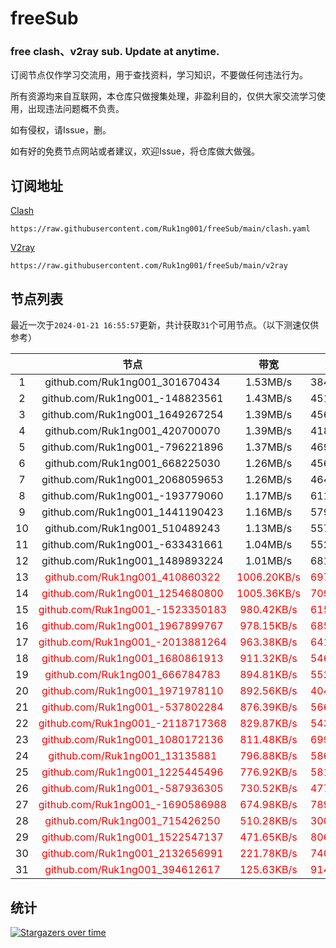 # freeSub
### free clash、v2ray sub. Update at anytime.

订阅节点仅作学习交流用，用于查找资料，学习知识，不要做任何违法行为。

所有资源均来自互联网，本仓库只做搜集处理，非盈利目的，仅供大家交流学习使用，出现违法问题概不负责。

如有侵权，请Issue，删。

如有好的免费节点网站或者建议，欢迎Issue，将仓库做大做强。

## 订阅地址
[Clash](https://raw.githubusercontent.com/Ruk1ng001/freeSub/main/clash.yaml)
```
https://raw.githubusercontent.com/Ruk1ng001/freeSub/main/clash.yaml
```
[V2ray](https://raw.githubusercontent.com/Ruk1ng001/freeSub/main/v2ray)
```
https://raw.githubusercontent.com/Ruk1ng001/freeSub/main/v2ray
```

## 节点列表

最近一次于`2024-01-21 16:55:57`更新，共计获取`31`个可用节点。（以下测速仅供参考）

|  | 节点 | 带宽 | 延迟 |
|:-:|:--:|:--:|:--:|
 | 1 | github.com/Ruk1ng001_301670434 | 1.53MB/s | 384.00ms |
 | 2 | github.com/Ruk1ng001_-148823561 | 1.43MB/s | 451.00ms |
 | 3 | github.com/Ruk1ng001_1649267254 | 1.39MB/s | 456.00ms |
 | 4 | github.com/Ruk1ng001_420700070 | 1.39MB/s | 418.00ms |
 | 5 | github.com/Ruk1ng001_-796221896 | 1.37MB/s | 469.00ms |
 | 6 | github.com/Ruk1ng001_668225030 | 1.26MB/s | 456.00ms |
 | 7 | github.com/Ruk1ng001_2068059653 | 1.26MB/s | 464.00ms |
 | 8 | github.com/Ruk1ng001_-193779060 | 1.17MB/s | 611.00ms |
 | 9 | github.com/Ruk1ng001_1441190423 | 1.16MB/s | 579.00ms |
 | 10 | github.com/Ruk1ng001_510489243 | 1.13MB/s | 557.00ms |
 | 11 | github.com/Ruk1ng001_-633431661 | 1.04MB/s | 552.00ms |
 | 12 | github.com/Ruk1ng001_1489893224 | 1.01MB/s | 681.00ms |
 | 13 | <font color=red>github.com/Ruk1ng001_410860322</font> | <font color=red>1006.20KB/s</font> | <font color=red>697.00ms</font> |
 | 14 | <font color=red>github.com/Ruk1ng001_1254680800</font> | <font color=red>1005.36KB/s</font> | <font color=red>709.00ms</font> |
 | 15 | <font color=red>github.com/Ruk1ng001_-1523350183</font> | <font color=red>980.42KB/s</font> | <font color=red>615.00ms</font> |
 | 16 | <font color=red>github.com/Ruk1ng001_1967899767</font> | <font color=red>978.15KB/s</font> | <font color=red>685.00ms</font> |
 | 17 | <font color=red>github.com/Ruk1ng001_-2013881264</font> | <font color=red>963.38KB/s</font> | <font color=red>641.00ms</font> |
 | 18 | <font color=red>github.com/Ruk1ng001_1680861913</font> | <font color=red>911.32KB/s</font> | <font color=red>546.00ms</font> |
 | 19 | <font color=red>github.com/Ruk1ng001_666784783</font> | <font color=red>894.81KB/s</font> | <font color=red>552.00ms</font> |
 | 20 | <font color=red>github.com/Ruk1ng001_1971978110</font> | <font color=red>892.56KB/s</font> | <font color=red>404.00ms</font> |
 | 21 | <font color=red>github.com/Ruk1ng001_-537802284</font> | <font color=red>876.39KB/s</font> | <font color=red>566.00ms</font> |
 | 22 | <font color=red>github.com/Ruk1ng001_-2118717368</font> | <font color=red>829.87KB/s</font> | <font color=red>543.00ms</font> |
 | 23 | <font color=red>github.com/Ruk1ng001_1080172136</font> | <font color=red>811.48KB/s</font> | <font color=red>699.00ms</font> |
 | 24 | <font color=red>github.com/Ruk1ng001_13135881</font> | <font color=red>796.88KB/s</font> | <font color=red>586.00ms</font> |
 | 25 | <font color=red>github.com/Ruk1ng001_1225445496</font> | <font color=red>776.92KB/s</font> | <font color=red>581.00ms</font> |
 | 26 | <font color=red>github.com/Ruk1ng001_-587936305</font> | <font color=red>730.52KB/s</font> | <font color=red>477.00ms</font> |
 | 27 | <font color=red>github.com/Ruk1ng001_-1690586988</font> | <font color=red>674.98KB/s</font> | <font color=red>789.00ms</font> |
 | 28 | <font color=red>github.com/Ruk1ng001_715426250</font> | <font color=red>510.28KB/s</font> | <font color=red>300.00ms</font> |
 | 29 | <font color=red>github.com/Ruk1ng001_1522547137</font> | <font color=red>471.65KB/s</font> | <font color=red>806.00ms</font> |
 | 30 | <font color=red>github.com/Ruk1ng001_2132656991</font> | <font color=red>221.78KB/s</font> | <font color=red>740.00ms</font> |
 | 31 | <font color=red>github.com/Ruk1ng001_394612617</font> | <font color=red>125.63KB/s</font> | <font color=red>914.00ms</font> |


## 统计

[![Stargazers over time](https://starchart.cc/Ruk1ng001/freeSub.svg)](https://starchart.cc/Ruk1ng001/freeSub)